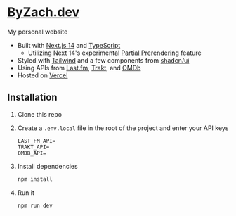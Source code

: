 # [ByZach.dev](https://byzach.dev)

My personal website

- Built with [Next.js 14](https://nextjs.org) and [TypeScript](https://www.typescriptlang.org)
  - Utilizing Next 14's experimental [Partial Prerendering](https://vercel.com/blog/partial-prerendering-with-next-js-creating-a-new-default-rendering-model#try-ppr-on-vercel-today) feature
- Styled with [Tailwind](https://tailwindcss.com) and a few components from [shadcn/ui](https://ui.shadcn.com/)
- Using APIs from [Last.fm](https://www.last.fm/api), [Trakt](https://trakt.docs.apiary.io/), and [OMDb](https://www.omdbapi.com/)
- Hosted on [Vercel](https://vercel.com/)

## Installation

1. Clone this repo

2. Create a `.env.local` file in the root of the project and enter your API keys

   ```shell
   LAST_FM_API=
   TRAKT_API=
   OMDB_API=
   ```

3. Install dependencies

   ```bash
   npm install
   ```

4. Run it
   ```bash
   npm run dev
   ```
